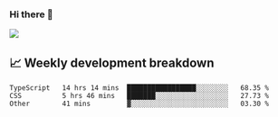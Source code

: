 ### Hi there 👋
<img align="center" src="https://github-readme-stats.vercel.app/api?username=Tumao727&show_icons=true&hide_title=true&theme=dracula" />


## 📈 Weekly development breakdown
<!--START_SECTION:waka-->

```text
TypeScript   14 hrs 14 mins  █████████████████░░░░░░░░   68.35 %
CSS          5 hrs 46 mins   ███████░░░░░░░░░░░░░░░░░░   27.73 %
Other        41 mins         ▓░░░░░░░░░░░░░░░░░░░░░░░░   03.30 %
```

<!--END_SECTION:waka-->